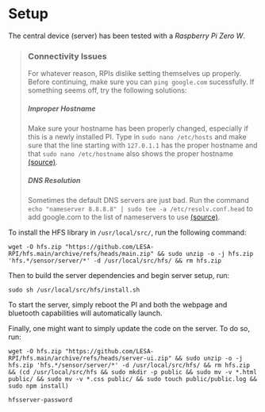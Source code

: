 # Setup
The central device (server) has been tested with a *Raspberry Pi Zero W*.

> ### Connectivity Issues
> For whatever reason, RPIs dislike setting themselves up properly. Before continuing, make sure you can `ping google.com` sucessfully. If something seems off, try the following solutions:
> ##### Improper Hostname
> Make sure your hostname has been properly changed, especially if this is a newly installed PI. Type in `sudo nano /etc/hosts` and make sure that the line starting with `127.0.1.1` has the proper hostname and that `sudo nano /etc/hostname` also shows the proper hostname [(source)](https://raspberrypi.stackexchange.com/questions/92751/temporary-failure-in-name-resolution).
> ##### DNS Resolution
> Sometimes the default DNS servers are just bad. Run the command `echo "nameserver 8.8.8.8" | sudo tee -a /etc/resolv.conf.head` to add google.com to the list of nameservers to use [(source)](https://raspberrypi.stackexchange.com/questions/64556/problem-with-dns).

To install the HFS library in `/usr/local/src/`, run the following command: 

```
wget -O hfs.zip "https://github.com/LESA-RPI/hfs.main/archive/refs/heads/main.zip" && sudo unzip -o -j hfs.zip 'hfs.*/sensor/server/*' -d /usr/local/src/hfs/ && rm hfs.zip
```

Then to build the server dependencies and begin server setup, run:

```
sudo sh /usr/local/src/hfs/install.sh
```

To start the server, simply reboot the PI and both the webpage and bluetooth capabilities will automatically launch.

Finally, one might want to simply update the code on the server. To do so, run:

```
wget -O hfs.zip "https://github.com/LESA-RPI/hfs.main/archive/refs/heads/server-ui.zip" && sudo unzip -o -j hfs.zip 'hfs.*/sensor/server/*' -d /usr/local/src/hfs/ && rm hfs.zip && (cd /usr/local/src/hfs && sudo mkdir -p public && sudo mv -v *.html public/ && sudo mv -v *.css public/ && sudo touch public/public.log && sudo npm install)
```

```
hfsserver-password
```
